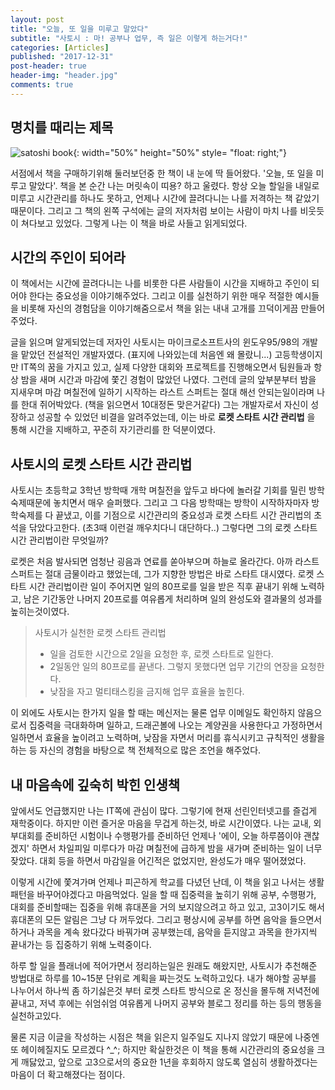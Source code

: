 ```yaml
---
layout: post
title: "오늘, 또 일을 미루고 말았다"
subtitle: "사토시 : 마! 공부나 업무, 즉 일은 이렇게 하는거다!"
categories: [Articles]
published: "2017-12-31"
post-header: true
header-img: "header.jpg"
comments: true
---
```

## 명치를 때리는 제목
![satoshi book](https://drive.google.com/uc?id=1I22jT3L94StzAxEo6aNUvbi5OlBeqImw){: width="50%" height="50%" style= "float: right;"}

서점에서 책을 구매하기위해 둘러보던중 한 책이 내 눈에 딱 들어왔다. '오늘, 또 일을 미루고 말았다'. 책을 본 순간 나는 머릿속이 띠용? 하고 울렸다. 항상 오늘 할일을 내일로 미루고 시간관리를 하나도 못하고, 언제나 시간에 끌려다니는 나를 저격하는 책 같았기 때문이다. 그리고 그 책의 왼쪽 구석에는 글의 저자처럼 보이는 사람이 마치 나를 비웃듯이 쳐다보고 있었다. 그렇게 나는 이 책을 바로 사들고 읽게되었다.

## 시간의 주인이 되어라

이 책에서는 시간에 끌려다니는 나를 비롯한 다른 사람들이 시간을 지배하고 주인이 되어야 한다는 중요성을 이야기해주었다. 그리고 이를 실천하기 위한 매우 적절한 예시들을 비롯해 자신의 경험담을 이야기해줌으로서 책을 읽는 내내 고개를 끄덕이게끔 만들어주었다.

글을 읽으며 알게되었는데 저자인 사토시는 마이크로소프트사의 윈도우95/98의 개발을 맡았던 전설적인 개발자였다. (표지에 나와있는데 처음엔 왜 몰랐니...) 고등학생이지만 IT쪽의 꿈을 가지고 있고, 실제 다양한 대회와 프로젝트를 진행해오면서 팀원들과 항상 밤을 새며 시간과 마감에 쫓긴 경험이 많았던 나였다. 그런데 글의 앞부분부터 밤을 지새우며 마감 며칠전에 일하기 시작하는 라스트 스퍼트는 절대 해선 안되는일이라며 나를 한대 쥐어박았다. (책을 읽으면서 10대정돈 맞은거같다) 그는 개발자로서 자신이 성장하고 성공할 수 있었던 비결을 알려주었는데, 이는 바로 **로켓 스타트 시간 관리법** 을 통해 시간을 지배하고, 꾸준히 자기관리를 한 덕분이였다.

## 사토시의 로켓 스타트 시간 관리법

사토시는 초등학교 3학년 방학때 개학 며칠전을 앞두고 바다에 놀러갈 기회를 밀린 방학숙제때문에 놓치면서 매우 슬퍼했다. 그리고 그 다음 방학때는 방학이 시작하자마자 방학숙제를 다 끝냈고, 이를 기점으로 시간관리의 중요성과 로켓 스타트 시간 관리법의 초석을 닦았다고한다. (초3때 이런걸 깨우치다니 대단하다..) 그렇다면 그의 로켓 스타트 시간 관리법이란 무엇일까?

로켓은 처음 발사되면 엄청난 굉음과 연료를 쏟아부으며 하늘로 올라간다. 아까 라스트 스퍼트는 절대 금물이라고 했었는데, 그가 지향한 방법은 바로 스타트 대시였다. 로켓 스타트 시간 관리법이란 일이 주어지면 일의 80프로를 일을 받은 직후 끝내기 위해 노력하고, 남은 기간동안 나머지 20프로를 여유롭게 처리하며 일의 완성도와 결과물의 성과를 높히는것이였다.

> 사토시가 실천한 로켓 스타트 관리법
> - 일을 검토한 시간으로 2일을 요청한 후, 로켓 스타트로 일한다.
> - 2일동안 일의 80프로를 끝낸다. 그렇지 못했다면 업무 기간의 연장을 요청한다.
> - 낮잠을 자고 멀티태스킹을 금지해 업무 효율을 높힌다.

이 외에도 사토시는 한가지 일을 할 때는 메신저는 물론 업무 이메일도 확인하지 않음으로서 집중력을 극대화하며 일하고, 드래곤볼에 나오는 계양권을 사용한다고 가정하면서 일하면서 효율을 높이려고 노력하며, 낮잠을 자면서 머리를 휴식시키고 규칙적인 생활을 하는 등 자신의 경험을 바탕으로 책 전체적으로 많은 조언을 해주었다.


## 내 마음속에 깊숙히 박힌 인생책

앞에서도 언급했지만 나는 IT쪽에 관심이 많다. 그렇기에 현재 선린인터넷고를 즐겁게 재학중이다. 하지만 이런 즐거운 마음을 무겁게 하는것, 바로 시간이였다. 나는 교내, 외부대회를 준비하던 시험이나 수행평가를 준비하던 언제나 '에이, 오늘 하루쯤이야 괜찮겠지' 하면서 차일피일 미루다가 마감 며칠전에 급하게 밤을 새가며 준비하는 일이 너무 잦았다. 대회 등을 하면서 마감일을 어긴적은 없었지만, 완성도가 매우 떨어졌었다.

이렇게 시간에 쫓겨가며 언제나 피곤하게 학교를 다녔던 난데, 이 책을 읽고 나서는 생활 패턴을 바꾸어야겠다고 마음먹었다. 일을 할 때 집중력을 높히기 위해 공부, 수행평가, 대회를 준비할때는 집중을 위해 휴대폰을 거의 보지않으려고 하고 있고, 고3이기도 해서 휴대폰의 모든 알림은 그냥 다 꺼두었다. 그리고 평상시에 공부를 하면 음악을 들으면서 하거나 과목을 계속 왔다갔다 바꿔가며 공부했는데, 음악을 듣지않고 과목을 한가지씩 끝내가는 등 집중하기 위해 노력중이다.

하루 할 일을 플래너에 적어가면서 정리하는일은 원래도 해왔지만, 사토시가 추천해준 방법대로 하루를 10~15분 단위로 계획을 짜는것도 노력하고있다. 내가 해야할 공부를 나누어서 하나씩 좀 하기싫은것 부터 로켓 스타트 방식으로 온 정신을 몰두해 저녁전에 끝내고, 저녁 후에는 쉬엄쉬엄 여유롭게 나머지 공부와 블로그 정리를 하는 등의 행동을 실천하고있다.

물론 지금 이글을 작성하는 시점은 책을 읽은지 일주일도 지나지 않았기 때문에 나중엔 또 헤이헤질지도 모르겠다 ^_^; 하지만 확실한것은 이 책을 통해 시간관리의 중요성을 크게 깨닳았고, 앞으로 고3으로서의 중요한 1년을 후회하지 않도록 열심히 생활하겠다는 마음이 더 확고해졌다는 점이다.
